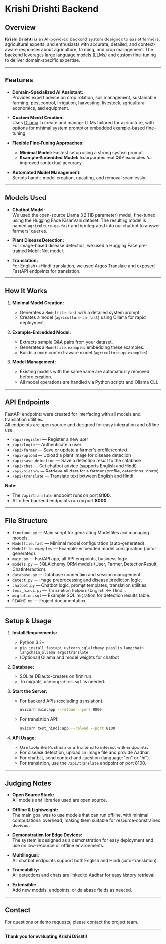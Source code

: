 # Krishi Drishti Backend

## Overview

**Krishi Drishti** is an AI-powered backend system designed to assist farmers, agricultural experts, and enthusiasts with accurate, detailed, and context-aware responses about agriculture, farming, and crop management. The backend leverages large language models (LLMs) and custom fine-tuning to deliver domain-specific expertise.

---

## Features

- **Domain-Specialized AI Assistant:**  
  Provides expert advice on crop rotation, soil management, sustainable farming, pest control, irrigation, harvesting, livestock, agricultural economics, and equipment.

- **Custom Model Creation:**  
  Uses [Ollama](https://ollama.com/) to create and manage LLMs tailored for agriculture, with options for minimal system prompt or embedded example-based fine-tuning.

- **Flexible Fine-Tuning Approaches:**  
  - **Minimal Model:** Fastest setup using a strong system prompt.
  - **Example-Embedded Model:** Incorporates real Q&A examples for improved contextual accuracy.

- **Automated Model Management:**  
  Scripts handle model creation, updating, and removal seamlessly.

---

## Models Used

- **Chatbot Model:**  
  We used the open-source Llama 3.2 (1B parameter) model, fine-tuned using the Hugging Face KisanVani dataset. The resulting model is named `agriculture-qa-fast` and is integrated into our chatbot to answer farmers' queries.

- **Plant Disease Detection:**  
  For image-based disease detection, we used a Hugging Face pre-trained MobileNet model.

- **Translation:**  
  For English↔Hindi translation, we used Argos Translate and exposed FastAPI endpoints for translation.

---

## How It Works

1. **Minimal Model Creation:**  
   - Generates a `Modelfile.fast` with a detailed system prompt.
   - Creates a model (`agriculture-qa-fast`) using Ollama for rapid deployment.

2. **Example-Embedded Model:**  
   - Extracts sample Q&A pairs from your dataset.
   - Generates a `Modelfile.examples` embedding these examples.
   - Builds a more context-aware model (`agriculture-qa-examples`).

3. **Model Management:**  
   - Existing models with the same name are automatically removed before creation.
   - All model operations are handled via Python scripts and Ollama CLI.

---

## API Endpoints

FastAPI endpoints were created for interfacing with all models and translation utilities.  
All endpoints are open source and designed for easy integration and offline use.

- `/api/register` — Register a new user
- `/api/login` — Authenticate a user
- `/api/farmer` — Save or update a farmer's profile/context
- `/api/upload` — Upload a plant image for disease detection
- `/api/save_detection` — Save a detection result to the database
- `/api/chat` — Get chatbot advice (supports English and Hindi)
- `/api/history` — Retrieve all data for a farmer (profile, detections, chats)
- `/api/translate` — Translate text between English and Hindi

**Note:**  
- The `/api/translate` endpoint runs on port **8100**.  
- All other backend endpoints run on port **8000**.

---

## File Structure

- `finetune.py` — Main script for generating Modelfiles and managing models.
- `Modelfile.fast` — Minimal model configuration (auto-generated).
- `Modelfile.examples` — Example-embedded model configuration (auto-generated).
- `main.py` — FastAPI app, all API endpoints, business logic.
- `models.py` — SQLAlchemy ORM models (User, Farmer, DetectionResult, ChatInteraction).
- `database.py` — Database connection and session management.
- `detect.py` — Image preprocessing and disease prediction logic.
- `chatbot.py` — Chatbot logic, prompt templates, translation utilities.
- `test_hindi.py` — Translation helpers (English ↔ Hindi).
- `migration.sql` — Example SQL migration for detection results table.
- `README.md` — Project documentation.

---

## Setup & Usage

1. **Install Requirements:**
   - Python 3.8+
   - `pip install fastapi uvicorn sqlalchemy passlib langchain langchain_ollama argostranslate`
   - (Optional) Ollama and model weights for chatbot

2. **Database:**
   - SQLite DB auto-creates on first run.
   - To migrate, use `migration.sql` as needed.

3. **Start the Server:**
   - For backend APIs (excluding translation):  
     ```bash
     uvicorn main:app --reload --port 8000
     ```
   - For translation API:  
     ```bash
     uvicorn test_hindi:app --reload --port 8100
     ```

4. **API Usage:**
   - Use tools like Postman or a frontend to interact with endpoints.
   - For disease detection, upload an image file and provide Aadhar.
   - For chatbot, send context and question (language: "en" or "hi").
   - For translation, use the `/api/translate` endpoint on port 8100.

---

## Judging Notes

- **Open Source Stack:**  
  All models and libraries used are open source.

- **Offline & Lightweight:**  
  The main goal was to use models that can run offline, with minimal computational overhead, making them suitable for resource-constrained devices.

- **Demonstration for Edge Devices:**  
  The system is designed as a demonstration for easy deployment and use on low-resource or offline environments.

- **Multilingual:**  
  All chatbot endpoints support both English and Hindi (auto-translation).

- **Traceability:**  
  All detections and chats are linked to Aadhar for easy history retrieval.

- **Extensible:**  
  Add new models, endpoints, or database fields as needed.

---

## Contact

For questions or demo requests, please contact the project team.

---

**Thank you for evaluating Krishi Drishti!**